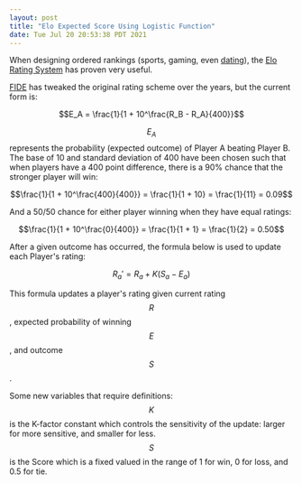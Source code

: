 ```yaml
---
layout: post
title: "Elo Expected Score Using Logistic Function"
date: Tue Jul 20 20:53:38 PDT 2021
---
```


When designing ordered rankings (sports, gaming, even [dating](https://beyondmatching.com/tinder-elo-explained/)),
the [Elo Rating System](https://en.wikipedia.org/wiki/Elo_rating_system) has proven very useful.

[FIDE](https://www.fide.com/) has tweaked the original rating scheme over the years, but the current form is:

$$E_A = \frac{1}{1 + 10^\frac{R_B - R_A}{400}}$$

$$E_A$$ represents the probability (expected outcome) of Player A beating Player B. The base of 10 and standard
deviation of 400 have been chosen such that when players have a 400 point difference, there is a 90% chance that
the stronger player will win:

$$\frac{1}{1 + 10^\frac{400}{400}} = \frac{1}{1 + 10} = \frac{1}{11} = 0.09$$

And a 50/50 chance for either player winning when they have equal ratings:

$$\frac{1}{1 + 10^\frac{0}{400}} = \frac{1}{1 + 1} = \frac{1}{2} = 0.50$$

After a given outcome has occurred, the formula below is used to update each Player's rating:

$$R_a' = R_a + K(S_a - E_a)$$

This formula updates a player's rating given current rating $$R$$, expected probability of winning $$E$$, and outcome $$S$$.

Some new variables that require definitions: $$K$$ is the K-factor constant which controls the sensitivity of the update:
larger for more sensitive, and smaller for less. $$S$$ is the Score which is a fixed valued in the range of 1 for win, 0
for loss, and 0.5 for tie.
